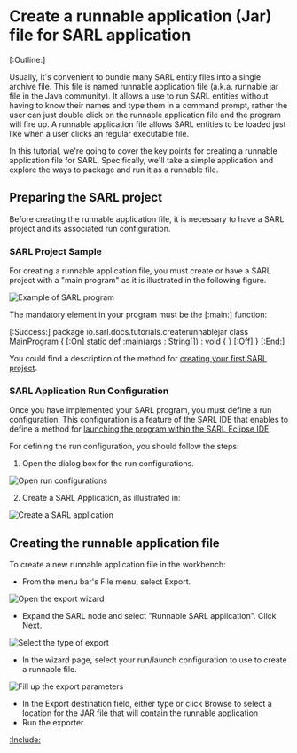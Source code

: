 # Create a runnable application (Jar) file for SARL application

[:Outline:]

Usually, it's convenient to bundle many SARL entity files into a single archive file. This file is named runnable application file (a.k.a. runnable jar file in the Java community).
It allows a use to run SARL entities without having to know their names and type them in a command prompt, rather the user can just double click on the runnable application file and the program will fire up.
A runnable application file allows SARL entities to be loaded just like when a user clicks an regular executable file.

In this tutorial, we're going to cover the key points for creating a runnable application file for SARL.
Specifically, we'll take a simple application and explore the ways to package and run it as a runnable file.


## Preparing the SARL project

Before creating the runnable application file, it is necessary to have a SARL project and its associated run configuration.

### SARL Project Sample

For creating a runnable application file, you must create or have a SARL project with a "main program" as it is illustrated in the following figure.

![Example of SARL program](export_program_example.png)

The mandatory element in your program must be the [:main:] function:

[:Success:]
	package io.sarl.docs.tutorials.createrunnablejar
	class MainProgram {
	[:On]
		static def [:main](main)(args : String[]) : void {
		}
	[:Off]
	}
[:End:]

You could find a description of the method for [creating your first SARL project](../gettingstarted/CreateFirstProject.md).


### SARL Application Run Configuration

Once you have implemented your SARL program, you must define a run configuration.
This configuration is a feature of the SARL IDE that enables to define a method for
[launching the program within the SARL Eclipse IDE](../gettingstarted/RunSARLAgentEclipse.md).

For defining the run configuration, you should follow the steps:

1. Open the dialog box for the run configurations.

![Open run configurations](./export_menu_runs.png)

2. Create a SARL Application, as illustrated in:

![Create a SARL application](./export_runs_config.png)


## Creating the runnable application file

To create a new runnable application file in the workbench:

* From the menu bar's File menu, select Export.

![Open the export wizard](./export_menu_file_export.png)

* Expand the SARL node and select "Runnable SARL application". Click Next.

![Select the type of export](./export_wizard_type.png)

* In the wizard page, select your run/launch configuration to use to create a runnable file.

![Fill up the export parameters](./export_configuration.png)

* In the Export destination field, either type or click Browse to select a location for the JAR file that will contain the runnable application
* Run the exporter.


[:Include:](../legal.inc)
